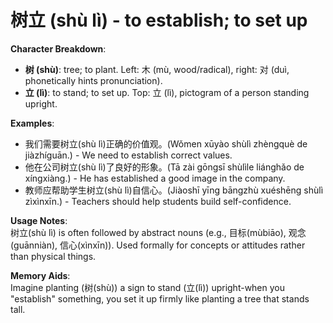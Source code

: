 # **树立 (shù lì) - to establish; to set up**

**Character Breakdown**:  
- **树 (shù)**: tree; to plant. Left: 木 (mù, wood/radical), right: 对 (duì, phonetically hints pronunciation).  
- **立 (lì)**: to stand; to set up. Top: 立 (lì), pictogram of a person standing upright.

**Examples**:  
- 我们需要树立(shù lì)正确的价值观。(Wǒmen xūyào shùlì zhèngquè de jiàzhíguān.) - We need to establish correct values.  
- 他在公司树立(shù lì)了良好的形象。(Tā zài gōngsī shùlìle liánghǎo de xíngxiàng.) - He has established a good image in the company.  
- 教师应帮助学生树立(shù lì)自信心。(Jiàoshī yīng bāngzhù xuéshēng shùlì zìxìnxīn.) - Teachers should help students build self-confidence.

**Usage Notes**:  
树立(shù lì) is often followed by abstract nouns (e.g., 目标(mùbiāo), 观念(guānniàn), 信心(xìnxīn)). Used formally for concepts or attitudes rather than physical things.

**Memory Aids**:  
Imagine planting (树(shù)) a sign to stand (立(lì)) upright-when you "establish" something, you set it up firmly like planting a tree that stands tall.